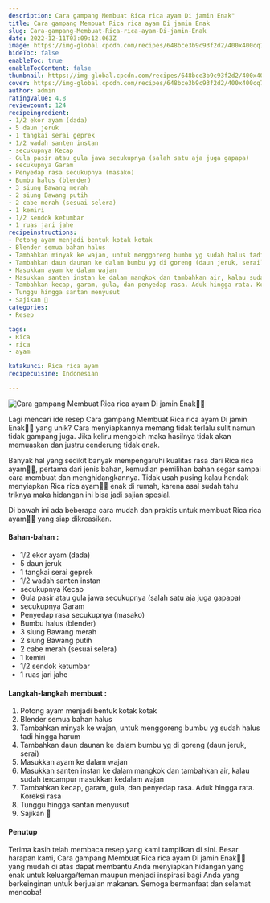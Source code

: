 ```yaml
---
description: Cara gampang Membuat Rica rica ayam Di jamin Enak"
title: Cara gampang Membuat Rica rica ayam Di jamin Enak
slug: Cara-gampang-Membuat-Rica-rica-ayam-Di-jamin-Enak
date: 2022-12-11T03:09:12.063Z
image: https://img-global.cpcdn.com/recipes/648bce3b9c93f2d2/400x400cq70/photo.jpg
hideToc: false
enableToc: true
enableTocContent: false
thumbnail: https://img-global.cpcdn.com/recipes/648bce3b9c93f2d2/400x400cq70/photo.jpg
cover: https://img-global.cpcdn.com/recipes/648bce3b9c93f2d2/400x400cq70/photo.jpg
author: admin
ratingvalue: 4.8
reviewcount: 124
recipeingredient:
- 1/2 ekor ayam (dada)
- 5 daun jeruk
- 1 tangkai serai geprek
- 1/2 wadah santen instan
- secukupnya Kecap
- Gula pasir atau gula jawa secukupnya (salah satu aja juga gapapa)
- secukupnya Garam
- Penyedap rasa secukupnya (masako)
- Bumbu halus (blender)
- 3 siung Bawang merah
- 2 siung Bawang putih
- 2 cabe merah (sesuai selera)
- 1 kemiri
- 1/2 sendok ketumbar
- 1 ruas jari jahe
recipeinstructions:
- Potong ayam menjadi bentuk kotak kotak
- Blender semua bahan halus
- Tambahkan minyak ke wajan, untuk menggoreng bumbu yg sudah halus tadi hingga harum
- Tambahkan daun daunan ke dalam bumbu yg di goreng (daun jeruk, serai)
- Masukkan ayam ke dalam wajan
- Masukkan santen instan ke dalam mangkok dan tambahkan air, kalau sudah tercampur masukkan kedalam wajan
- Tambahkan kecap, garam, gula, dan penyedap rasa. Aduk hingga rata. Koreksi rasa
- Tunggu hingga santan menyusut
- Sajikan 🥰
categories:
- Resep

tags:
- Rica
- rica
- ayam

katakunci: Rica rica ayam
recipecuisine: Indonesian

---
```


![Cara gampang Membuat Rica rica ayam Di jamin Enak👩‍🍳](https://img-global.cpcdn.com/recipes/648bce3b9c93f2d2/400x400cq70/photo.jpg)

Lagi mencari ide resep Cara gampang Membuat Rica rica ayam Di jamin Enak👩‍🍳 yang unik? Cara menyiapkannya memang tidak terlalu sulit namun tidak gampang juga. Jika keliru mengolah maka hasilnya tidak akan memuaskan dan justru cenderung tidak enak.

Banyak hal yang sedikit banyak mempengaruhi kualitas rasa dari Rica rica ayam👩‍🍳, pertama dari jenis bahan, kemudian pemilihan bahan segar sampai cara membuat dan menghidangkannya. Tidak usah pusing kalau hendak menyiapkan Rica rica ayam👩‍🍳 enak di rumah, karena asal sudah tahu triknya maka hidangan ini bisa jadi sajian spesial.

Di bawah ini ada beberapa cara mudah dan praktis untuk membuat Rica rica ayam👩‍🍳 yang siap dikreasikan.

<!--inarticleads1-->

#### Bahan-bahan :

- 1/2 ekor ayam (dada)
- 5 daun jeruk
- 1 tangkai serai geprek
- 1/2 wadah santen instan
- secukupnya Kecap
- Gula pasir atau gula jawa secukupnya (salah satu aja juga gapapa)
- secukupnya Garam
- Penyedap rasa secukupnya (masako)
- Bumbu halus (blender)
- 3 siung Bawang merah
- 2 siung Bawang putih
- 2 cabe merah (sesuai selera)
- 1 kemiri
- 1/2 sendok ketumbar
- 1 ruas jari jahe

<!--inarticleads2-->

#### Langkah-langkah membuat :

1. Potong ayam menjadi bentuk kotak kotak
1. Blender semua bahan halus
1. Tambahkan minyak ke wajan, untuk menggoreng bumbu yg sudah halus tadi hingga harum
1. Tambahkan daun daunan ke dalam bumbu yg di goreng (daun jeruk, serai)
1. Masukkan ayam ke dalam wajan
1. Masukkan santen instan ke dalam mangkok dan tambahkan air, kalau sudah tercampur masukkan kedalam wajan
1. Tambahkan kecap, garam, gula, dan penyedap rasa. Aduk hingga rata. Koreksi rasa
1. Tunggu hingga santan menyusut
1. Sajikan 🥰

#### Penutup

Terima kasih telah membaca resep yang kami tampilkan di sini. Besar harapan kami, Cara gampang Membuat Rica rica ayam Di jamin Enak👩‍🍳 yang mudah di atas dapat membantu Anda menyiapkan hidangan yang enak untuk keluarga/teman maupun menjadi inspirasi bagi Anda yang berkeinginan untuk berjualan makanan. Semoga bermanfaat dan selamat mencoba!